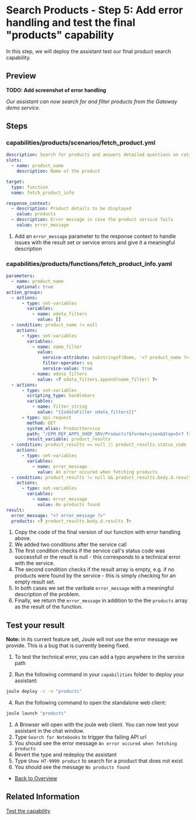 # Search Products - Step 5: Add error handling and test the final "products" capability

In this step, we will deploy the assistant test our final product search capability.

## Preview

**TODO: Add screenshot of error handling**

*Our assistant can now search for and filter products from the Gateway demo service.*

## Steps

### capabilities/products/scenarios/fetch_product.yml

```yaml
description: Search for products and answers detailed questions on ratings, price, technical specifications and supplier
slots:
  - name: product_name
    description: Name of the product

target:
  type: function
  name: fetch_product_info

response_context:
  - description: Product details to be displayed
    value: products
  - description: Error message in case the product service fails
    value: error_message
```

1. Add an `error_message` parameter to the response context to handle issues with the result set or service errors and give it a meaningful description

### capabilities/products/functions/fetch_product_info.yaml

```yaml
parameters:
  - name: product_name
    optional: true
action_groups:
  - actions:
      - type: set-variables
        variables:
          - name: odata_filters
            value: []
  - condition: product_name != null
    actions:
      - type: set-variables
        variables:
          - name: name_filter
            value:
              service-attribute: substringof(Name, '<? product_name ?>')
              filter-operator: eq
              service-value: true
          - name: odata_filters
            value: <? odata_filters.append(name_filter) ?>
  - actions:
      - type: set-variables
        scripting_type: handlebars
        variables:
          - name: filter_string
            value: "{{odataFilter odata_filters}}"
      - type: api-request
        method: GET
        system_alias: ProductService
        path: "/EPM_REF_APPS_SHOP_SRV/Products?$format=json&$top=5<? filter_string != null ? '&$filter=' + filter_string : '' ?>"
        result_variable: product_results
  - condition: product_results == null || product_results.status_code != 200
    actions:
      - type: set-variables
        variables:
          - name: error_message
            value: An error occured when fetching products
  - condition: product_results != null && product_results.body.d.results.size() == 0
    actions:
      - type: set-variables
        variables:
          - name: error_message
            value: No products found
result:
  error_message: "<? error_message ?>"
  products: <? product_results.body.d.results ?>
```

1. Copy the code of the final version of our function with error handling above.
2. We added two conditions after the service call
3. The first condition checks if the service call's status code was successfull or the result is null - this corresponds to a technical error with the service.
4. The second condition checks if the result array is empty, e.g. if no products were found by the service - this is simply checking for an empty result set.
5. In both cases we set the varibale `error_message` with a meaningful description of the problem.
6. Finally, we return the `error_message` in addition to the the `products` array as the result of the function.

## Test your result

**Note:** In its current feature set, Joule will not use the error message we provide. This is a bug that is currently beeing fixed. 

1. To test the technical error, you can add a typo anywhere in the service path

2. Run the following command in your `capabilities` folder to deploy your assistant:
```bash
joule deploy -c -n "products"
```

4. Run the following command to open the standalone web client:
```bash
joule launch "products"
```
1. A Browser will open with the joule web client. You can now test your assistant in the chat window.
2. Type `Search for Notebooks` to trigger the failing API url
3. You should see the error message `An error occured when fetching products`
4. Revert the type and redeploy the assistant
5. Type `Show HT-9999 product` to search for a product that does not exist
3. You should see the message `No products found`

* [Back to Overview](../index.md)

## Related Information

[Test the capability](https://help.sap.com/docs/joule/service-guide/test-capability)
